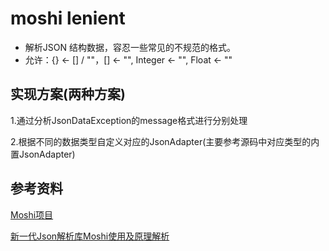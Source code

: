 # moshi lenient

 * 解析JSON 结构数据，容忍一些常见的不规范的格式。
 * 允许：{} <- [] / ""，[] <- "", Integer <- "", Float <- ""

## 实现方案(两种方案)

1.通过分析JsonDataException的message格式进行分别处理

2.根据不同的数据类型自定义对应的JsonAdapter(主要参考源码中对应类型的内置JsonAdapter)

## 参考资料

[Moshi项目]("https://github.com/square/moshi")

[新一代Json解析库Moshi使用及原理解析]("https://blog.csdn.net/cpongo4/article/details/86613947")